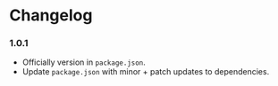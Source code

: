 # Changelog

### 1.0.1

*  Officially version in `package.json`.
*  Update `package.json` with minor + patch updates to dependencies.